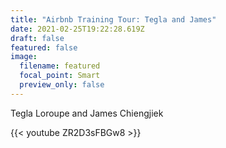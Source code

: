 ```yaml
---
title: "Airbnb Training Tour: Tegla and James"
date: 2021-02-25T19:22:28.619Z
draft: false
featured: false
image:
  filename: featured
  focal_point: Smart
  preview_only: false
---
```

Tegla Loroupe and James Chiengjiek



{{< youtube ZR2D3sFBGw8 >}}
